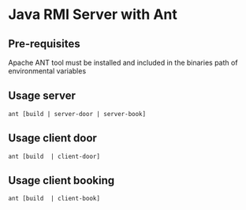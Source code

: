 Java RMI Server with Ant
========================

## Pre-requisites
Apache ANT tool must be installed and included in the binaries path of environmental variables

## Usage server
```
ant [build | server-door | server-book]
```


## Usage client door
```
ant [build  | client-door]
```

## Usage client booking
```
ant [build  | client-book]
```